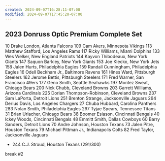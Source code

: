 ```yaml
---
created: 2024-09-07T16:28:11-07:00
modified: 2024-09-07T17:45:20-07:00
---
```


## 2023 Donruss Optic Premium Complete Set

10 Drake London, Atlanta Falcons
109 Cam Akers, Minnesota Vikings
113 Matthew Stafford, Los Angeles Rams
117 Ricky Williams, Miami Dolphins
133 Wes Welker, New England Patriots
144 Kayvon Thibodeaux, New York Giants
147 Saquon Barkley, New York Giants
153 Joe Klecko, New York Jets
158 Jalen Hurts, Philadelphia Eagles
159 Randall Cunningham, Philadelphia Eagles
16 Odell Beckham Jr., Baltimore Ravens
161 Hines Ward, Pittsburgh Steelers
162 Jerome Bettis, Pittsburgh Steelers
171 Fred Warner, San Francisco 49ers
177 Geno Smith, Seattle Seahawks
197 Montez Sweat, Chicago Bears
200 Nick Chubb, Cleveland Browns
203 Garrett Williams, Arizona Cardinals
225 Dorian Thompson-Robinson, Cleveland Browns
237 Sam LaPorta, Detroit Lions
251 Brenton Strange, Jacksonville Jaguars
264 Derius Davis, Los Angeles Chargers
27 Chuba Hubbard, Carolina Panthers
283 Nolan Smith, Philadelphia Eagles
297 Tyjae Spears, Tennessee Titans
31 Brian Urlacher, Chicago Bears
38 Boomer Esiason, Cincinnati Bengals
40 Ickey Woods, Cincinnati Bengals
48 Emmitt Smith, Dallas Cowboys
60 Barry Sanders, Detroit Lions
70 Andre Johnson, Houston Texans
73 Jalen Pitre, Houston Texans
79 Michael Pittman Jr., Indianapolis Colts
82 Fred Taylor, Jacksonville Jaguars



- 244 C.J. Stroud, Houston Texans (291/300)

break #2

